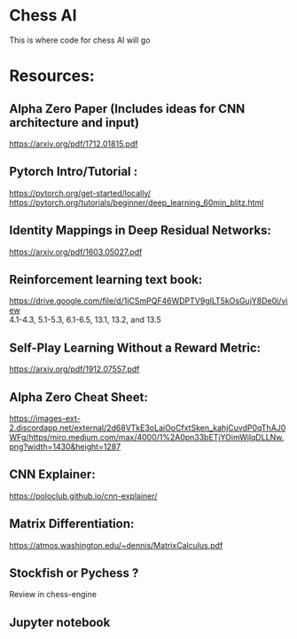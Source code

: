 # Chess AI
This is where code for chess AI will go

# Resources: 

## Alpha Zero Paper (Includes ideas for CNN architecture and input) 
https://arxiv.org/pdf/1712.01815.pdf

## Pytorch Intro/Tutorial :
https://pytorch.org/get-started/locally/  
https://pytorch.org/tutorials/beginner/deep_learning_60min_blitz.html


## Identity Mappings in Deep Residual Networks:
https://arxiv.org/pdf/1603.05027.pdf


## Reinforcement learning text book:
https://drive.google.com/file/d/1jCSmPQF46WDPTV9gILT5kOsGujY8De0i/view  
4.1-4.3, 5.1-5.3, 6.1-6.5, 13.1, 13.2, and 13.5 


## Self-Play Learning Without a Reward Metric:
https://arxiv.org/pdf/1912.07557.pdf


## Alpha Zero Cheat Sheet:
https://images-ext-2.discordapp.net/external/2d68VTkE3oLaiOoCfxtSken_kahjCuvdP0qThAJ0WFg/https/miro.medium.com/max/4000/1%2A0pn33bETjYOimWjlqDLLNw.png?width=1430&height=1287


## CNN Explainer: 
https://poloclub.github.io/cnn-explainer/


## Matrix Differentiation:
https://atmos.washington.edu/~dennis/MatrixCalculus.pdf


## Stockfish or Pychess ? 
Review in chess-engine


## Jupyter notebook 




